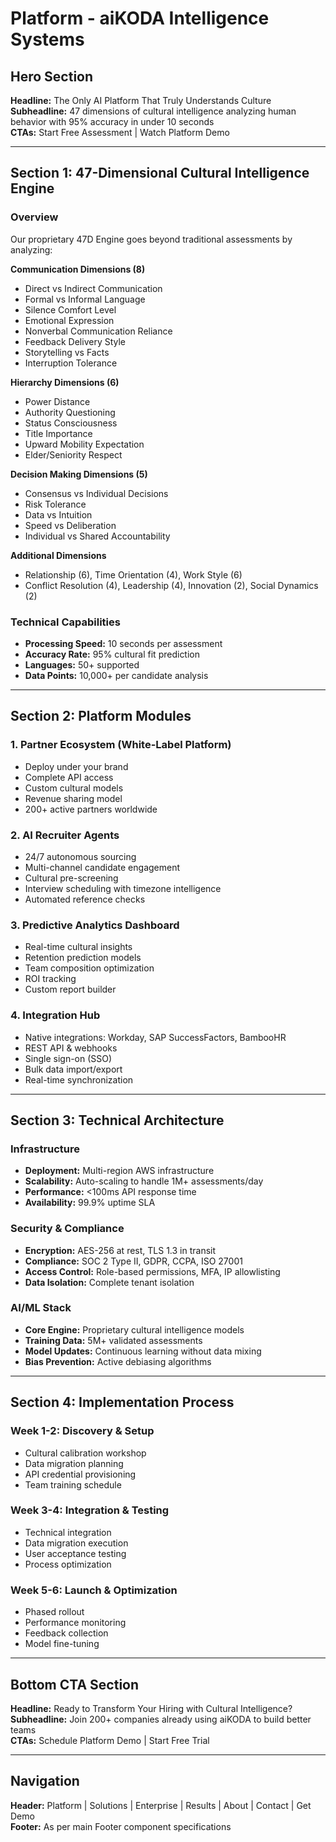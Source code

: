 # Platform - aiKODA Intelligence Systems

## Hero Section
**Headline:** The Only AI Platform That Truly Understands Culture  
**Subheadline:** 47 dimensions of cultural intelligence analyzing human behavior with 95% accuracy in under 10 seconds  
**CTAs:** Start Free Assessment | Watch Platform Demo

---

## Section 1: 47-Dimensional Cultural Intelligence Engine

### Overview
Our proprietary 47D Engine goes beyond traditional assessments by analyzing:

**Communication Dimensions (8)**
- Direct vs Indirect Communication
- Formal vs Informal Language  
- Silence Comfort Level
- Emotional Expression
- Nonverbal Communication Reliance
- Feedback Delivery Style
- Storytelling vs Facts
- Interruption Tolerance

**Hierarchy Dimensions (6)**
- Power Distance
- Authority Questioning
- Status Consciousness
- Title Importance
- Upward Mobility Expectation
- Elder/Seniority Respect

**Decision Making Dimensions (5)**
- Consensus vs Individual Decisions
- Risk Tolerance
- Data vs Intuition
- Speed vs Deliberation
- Individual vs Shared Accountability

**Additional Dimensions**
- Relationship (6), Time Orientation (4), Work Style (6)
- Conflict Resolution (4), Leadership (4), Innovation (2), Social Dynamics (2)

### Technical Capabilities
- **Processing Speed:** 10 seconds per assessment
- **Accuracy Rate:** 95% cultural fit prediction
- **Languages:** 50+ supported
- **Data Points:** 10,000+ per candidate analysis

---

## Section 2: Platform Modules

### 1. Partner Ecosystem (White-Label Platform)
- Deploy under your brand
- Complete API access
- Custom cultural models
- Revenue sharing model
- 200+ active partners worldwide

### 2. AI Recruiter Agents
- 24/7 autonomous sourcing
- Multi-channel candidate engagement
- Cultural pre-screening
- Interview scheduling with timezone intelligence
- Automated reference checks

### 3. Predictive Analytics Dashboard
- Real-time cultural insights
- Retention prediction models
- Team composition optimization
- ROI tracking
- Custom report builder

### 4. Integration Hub
- Native integrations: Workday, SAP SuccessFactors, BambooHR
- REST API & webhooks
- Single sign-on (SSO)
- Bulk data import/export
- Real-time synchronization

---

## Section 3: Technical Architecture

### Infrastructure
- **Deployment:** Multi-region AWS infrastructure
- **Scalability:** Auto-scaling to handle 1M+ assessments/day
- **Performance:** <100ms API response time
- **Availability:** 99.9% uptime SLA

### Security & Compliance
- **Encryption:** AES-256 at rest, TLS 1.3 in transit
- **Compliance:** SOC 2 Type II, GDPR, CCPA, ISO 27001
- **Access Control:** Role-based permissions, MFA, IP allowlisting
- **Data Isolation:** Complete tenant isolation

### AI/ML Stack
- **Core Engine:** Proprietary cultural intelligence models
- **Training Data:** 5M+ validated assessments
- **Model Updates:** Continuous learning without data mixing
- **Bias Prevention:** Active debiasing algorithms

---

## Section 4: Implementation Process

### Week 1-2: Discovery & Setup
- Cultural calibration workshop
- Data migration planning
- API credential provisioning
- Team training schedule

### Week 3-4: Integration & Testing
- Technical integration
- Data migration execution
- User acceptance testing
- Process optimization

### Week 5-6: Launch & Optimization
- Phased rollout
- Performance monitoring
- Feedback collection
- Model fine-tuning

---

## Bottom CTA Section
**Headline:** Ready to Transform Your Hiring with Cultural Intelligence?  
**Subheadline:** Join 200+ companies already using aiKODA to build better teams  
**CTAs:** Schedule Platform Demo | Start Free Trial

---

## Navigation
**Header:** Platform | Solutions | Enterprise | Results | About | Contact | Get Demo  
**Footer:** As per main Footer component specifications